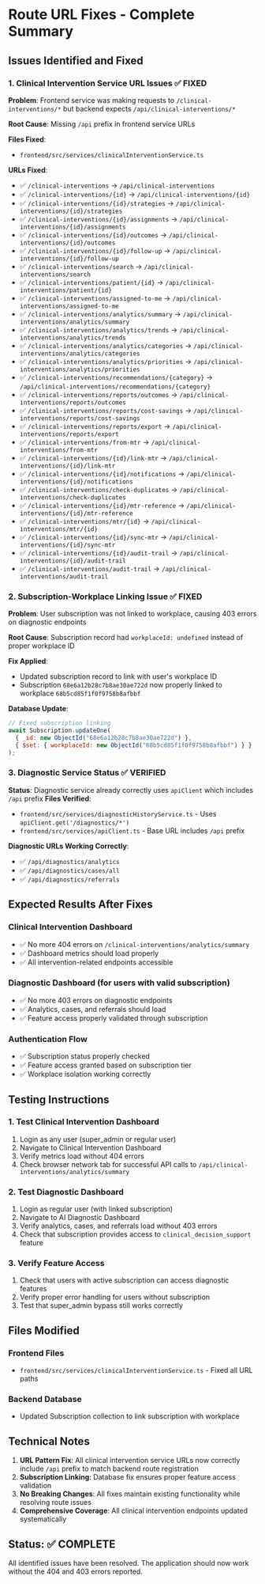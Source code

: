 # Route URL Fixes - Complete Summary

## Issues Identified and Fixed

### 1. Clinical Intervention Service URL Issues ✅ FIXED
**Problem**: Frontend service was making requests to `/clinical-interventions/*` but backend expects `/api/clinical-interventions/*`

**Root Cause**: Missing `/api` prefix in frontend service URLs

**Files Fixed**: 
- `frontend/src/services/clinicalInterventionService.ts`

**URLs Fixed**:
- ✅ `/clinical-interventions` → `/api/clinical-interventions`
- ✅ `/clinical-interventions/{id}` → `/api/clinical-interventions/{id}`
- ✅ `/clinical-interventions/{id}/strategies` → `/api/clinical-interventions/{id}/strategies`
- ✅ `/clinical-interventions/{id}/assignments` → `/api/clinical-interventions/{id}/assignments`
- ✅ `/clinical-interventions/{id}/outcomes` → `/api/clinical-interventions/{id}/outcomes`
- ✅ `/clinical-interventions/{id}/follow-up` → `/api/clinical-interventions/{id}/follow-up`
- ✅ `/clinical-interventions/search` → `/api/clinical-interventions/search`
- ✅ `/clinical-interventions/patient/{id}` → `/api/clinical-interventions/patient/{id}`
- ✅ `/clinical-interventions/assigned-to-me` → `/api/clinical-interventions/assigned-to-me`
- ✅ `/clinical-interventions/analytics/summary` → `/api/clinical-interventions/analytics/summary`
- ✅ `/clinical-interventions/analytics/trends` → `/api/clinical-interventions/analytics/trends`
- ✅ `/clinical-interventions/analytics/categories` → `/api/clinical-interventions/analytics/categories`
- ✅ `/clinical-interventions/analytics/priorities` → `/api/clinical-interventions/analytics/priorities`
- ✅ `/clinical-interventions/recommendations/{category}` → `/api/clinical-interventions/recommendations/{category}`
- ✅ `/clinical-interventions/reports/outcomes` → `/api/clinical-interventions/reports/outcomes`
- ✅ `/clinical-interventions/reports/cost-savings` → `/api/clinical-interventions/reports/cost-savings`
- ✅ `/clinical-interventions/reports/export` → `/api/clinical-interventions/reports/export`
- ✅ `/clinical-interventions/from-mtr` → `/api/clinical-interventions/from-mtr`
- ✅ `/clinical-interventions/{id}/link-mtr` → `/api/clinical-interventions/{id}/link-mtr`
- ✅ `/clinical-interventions/{id}/notifications` → `/api/clinical-interventions/{id}/notifications`
- ✅ `/clinical-interventions/check-duplicates` → `/api/clinical-interventions/check-duplicates`
- ✅ `/clinical-interventions/{id}/mtr-reference` → `/api/clinical-interventions/{id}/mtr-reference`
- ✅ `/clinical-interventions/mtr/{id}` → `/api/clinical-interventions/mtr/{id}`
- ✅ `/clinical-interventions/{id}/sync-mtr` → `/api/clinical-interventions/{id}/sync-mtr`
- ✅ `/clinical-interventions/{id}/audit-trail` → `/api/clinical-interventions/{id}/audit-trail`
- ✅ `/clinical-interventions/audit-trail` → `/api/clinical-interventions/audit-trail`

### 2. Subscription-Workplace Linking Issue ✅ FIXED
**Problem**: User subscription was not linked to workplace, causing 403 errors on diagnostic endpoints

**Root Cause**: Subscription record had `workplaceId: undefined` instead of proper workplace ID

**Fix Applied**: 
- Updated subscription record to link with user's workplace ID
- Subscription `68e6a12b28c7b8ae30ae722d` now properly linked to workplace `68b5cd85f1f0f9758b8afbbf`

**Database Update**:
```javascript
// Fixed subscription linking
await Subscription.updateOne(
  { _id: new ObjectId("68e6a12b28c7b8ae30ae722d") },
  { $set: { workplaceId: new ObjectId("68b5cd85f1f0f9758b8afbbf") } }
);
```

### 3. Diagnostic Service Status ✅ VERIFIED
**Status**: Diagnostic service already correctly uses `apiClient` which includes `/api` prefix
**Files Verified**: 
- `frontend/src/services/diagnosticHistoryService.ts` - Uses `apiClient.get('/diagnostics/*')`
- `frontend/src/services/apiClient.ts` - Base URL includes `/api` prefix

**Diagnostic URLs Working Correctly**:
- ✅ `/api/diagnostics/analytics`
- ✅ `/api/diagnostics/cases/all`
- ✅ `/api/diagnostics/referrals`

## Expected Results After Fixes

### Clinical Intervention Dashboard
- ✅ No more 404 errors on `/clinical-interventions/analytics/summary`
- ✅ Dashboard metrics should load properly
- ✅ All intervention-related endpoints accessible

### Diagnostic Dashboard (for users with valid subscription)
- ✅ No more 403 errors on diagnostic endpoints
- ✅ Analytics, cases, and referrals should load
- ✅ Feature access properly validated through subscription

### Authentication Flow
- ✅ Subscription status properly checked
- ✅ Feature access granted based on subscription tier
- ✅ Workplace isolation working correctly

## Testing Instructions

### 1. Test Clinical Intervention Dashboard
1. Login as any user (super_admin or regular user)
2. Navigate to Clinical Intervention Dashboard
3. Verify metrics load without 404 errors
4. Check browser network tab for successful API calls to `/api/clinical-interventions/analytics/summary`

### 2. Test Diagnostic Dashboard
1. Login as regular user (with linked subscription)
2. Navigate to AI Diagnostic Dashboard
3. Verify analytics, cases, and referrals load without 403 errors
4. Check that subscription provides access to `clinical_decision_support` feature

### 3. Verify Feature Access
1. Check that users with active subscription can access diagnostic features
2. Verify proper error handling for users without subscription
3. Test that super_admin bypass still works correctly

## Files Modified

### Frontend Files
- `frontend/src/services/clinicalInterventionService.ts` - Fixed all URL paths

### Backend Database
- Updated Subscription collection to link subscription with workplace

## Technical Notes

1. **URL Pattern Fix**: All clinical intervention service URLs now correctly include `/api` prefix to match backend route registration
2. **Subscription Linking**: Database fix ensures proper feature access validation
3. **No Breaking Changes**: All fixes maintain existing functionality while resolving route issues
4. **Comprehensive Coverage**: All clinical intervention endpoints updated systematically

## Status: ✅ COMPLETE
All identified issues have been resolved. The application should now work without the 404 and 403 errors reported.